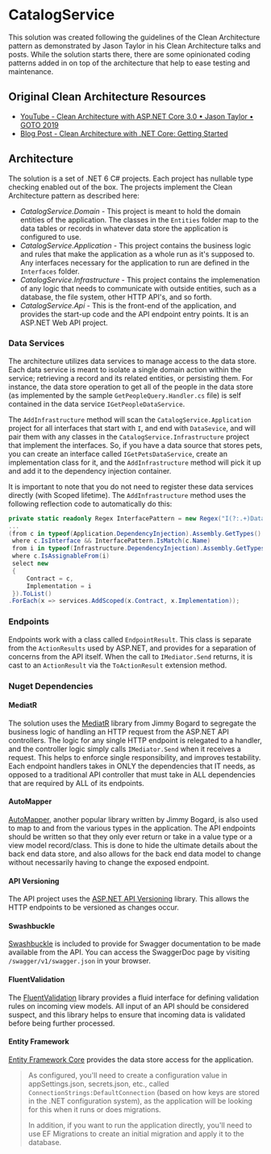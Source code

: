 # CatalogService

This solution was created following the guidelines of the Clean Architecture pattern as demonstrated by Jason Taylor in his Clean Architecture talks and posts. While the solution starts there, there are some opinionated coding patterns added in on top of the architecture that help to ease testing and maintenance.

## Original Clean Architecture Resources

-   [YouTube - Clean Architecture with ASP.NET Core 3.0 • Jason Taylor • GOTO 2019](https://www.youtube.com/watch?v=dK4Yb6-LxAk)
-   [Blog Post - Clean Architecture with .NET Core: Getting Started](https://jasontaylor.dev/clean-architecture-getting-started/)

## Architecture

The solution is a set of .NET 6 C# projects. Each project has nullable type checking enabled out of the box. The projects implement the Clean Architecture pattern as described here:

-   _CatalogService.Domain_ - This project is meant to hold the domain entities of the application. The classes in the `Entities` folder map to the data tables or records in whatever data store the application is configured to use.
-   _CatalogService.Application_ - This project contains the business logic and rules that make the application as a whole run as it's supposed to. Any interfaces necessary for the application to run are defined in the `Interfaces` folder.
-   _CatalogService.Infrastructure_ - This project contains the implemenation of any logic that needs to communicate with outside entities, such as a database, the file system, other HTTP API's, and so forth.
-   _CatalogService.Api_ - This is the front-end of the application, and provides the start-up code and the API endpoint entry points. It is an ASP<nowiki/>.NET Web API project.

### Data Services

The architecture utilizes data services to manage access to the data store. Each data service is meant to isolate a single domain action within the service; retrieving a record and its related entities, or persisting them. For instance, the data store operation to get all of the people in the data store (as implemented by the sample `GetPeopleQuery.Handler.cs` file) is self contained in the data service `IGetPeopleDataService`.

The `AddInfrastructure` method will scan the `CatalogService.Application` project for all interfaces that start with `I`, and end with `DataSevice`, and will pair them with any classes in the `CatalogService.Infrastructure` project that implement the interfaces. So, if you have a data source that stores pets, you can create an interface called `IGetPetsDataService`, create an implementation class for it, and the `AddInfrastructure` method will pick it up and add it to the dependency injection container.

It is important to note that you do not need to register these data services directly (with Scoped lifetime). The `AddInfrastructure` method uses the following reflection code to automatically do this:

```C#
private static readonly Regex InterfacePattern = new Regex("I(?:.+)DataService", RegexOptions.Compiled);
...
(from c in typeof(Application.DependencyInjection).Assembly.GetTypes()
 where c.IsInterface && InterfacePattern.IsMatch(c.Name)
 from i in typeof(Infrastructure.DependencyInjection).Assembly.GetTypes()
 where c.IsAssignableFrom(i)
 select new
 {
     Contract = c,
     Implementation = i
 }).ToList()
.ForEach(x => services.AddScoped(x.Contract, x.Implementation));
```

### Endpoints

Endpoints work with a class called `EndpointResult`. This class is separate from the `ActionResults` used by ASP<nowiki/>.NET, and provides for a separation of concerns from the API itself. When the call to `IMediator.Send` returns, it is cast to an `ActionResult` via the `ToActionResult` extension method.

### Nuget Dependencies

#### MediatR

The solution uses the [MediatR](https://github.com/jbogard/MediatR) library from Jimmy Bogard to segregate the business logic of handling an HTTP request from the ASP<nowiki/>.NET API controllers. The logic for any single HTTP endpoint is relegated to a handler, and the controller logic simply calls `IMediator.Send` when it receives a request. This helps to enforce single responsibility, and improves testability. Each endpoint handlers takes in ONLY the dependencies that IT needs, as opposed to a traditional API controller that must take in ALL dependencies that are required by ALL of its endpoints.

#### AutoMapper

[AutoMapper](https://github.com/AutoMapper/AutoMapper), another popular library written by Jimmy Bogard, is also used to map to and from the various types in the application. The API endpoints should be written so that they only ever return or take in a value type or a view model record/class. This is done to hide the ultimate details about the back end data store, and also allows for the back end data model to change without necessarily having to change the exposed endpoint.

#### API Versioning

The API project uses the [ASP.NET API Versioning](https://github.com/dotnet/aspnet-api-versioning) library. This allows the HTTP endpoints to be versioned as changes occur.

#### Swashbuckle

[Swashbuckle](https://github.com/domaindrivendev/Swashbuckle.AspNetCore) is included to provide for Swagger documentation to be made available from the API. You can access the SwaggerDoc page by visiting `/swagger/v1/swagger.json` in your browser.

#### FluentValidation

The [FluentValidation](https://fluentvalidation.net/) library provides a fluid interface for defining validation rules on incoming view models. All input of an API should be considered suspect, and this library helps to ensure that incoming data is validated before being further processed.

#### Entity Framework

[Entity Framework Core](https://docs.microsoft.com/en-us/ef/core/) provides the data store access for the application.

> As configured, you'll need to create a configuration value in appSettings.json, secrets.json, etc., called `ConnectionStrings:DefaultConnection` (based on how keys are stored in the .NET configuration system), as the application will be looking for this when it runs or does migrations.
>
> In addition, if you want to run the application directly, you'll need to use EF Migrations to create an initial migration and apply it to the database.

